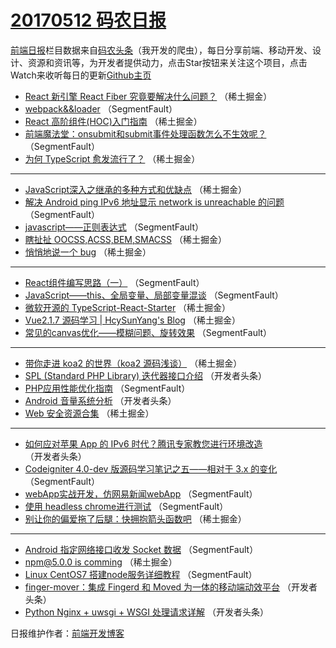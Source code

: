 # [20170512 码农日报](http://hao.caibaojian.com/date/2017/05/12)

[前端日报](http://caibaojian.com/c/news)栏目数据来自[码农头条](http://hao.caibaojian.com/)（我开发的爬虫），每日分享前端、移动开发、设计、资源和资讯等，为开发者提供动力，点击Star按钮来关注这个项目，点击Watch来收听每日的更新[Github主页](https://github.com/kujian/frontendDaily)
* [React 新引擎 React Fiber 究竟要解决什么问题？](http://hao.caibaojian.com/37760.html) （稀土掘金）
* [webpack&amp;&amp;loader](http://hao.caibaojian.com/37794.html) （SegmentFault）
* [React 高阶组件(HOC)入门指南](http://hao.caibaojian.com/37758.html) （稀土掘金）
* [前端魔法堂：onsubmit和submit事件处理函数怎么不生效呢？](http://hao.caibaojian.com/37786.html) （SegmentFault）
* [为何 TypeScript 愈发流行了？](http://hao.caibaojian.com/37753.html) （稀土掘金）

***
* [JavaScript深入之继承的多种方式和优缺点](http://hao.caibaojian.com/37755.html) （稀土掘金）
* [解决 Android ping IPv6 地址显示 network is unreachable 的问题](http://hao.caibaojian.com/37793.html) （SegmentFault）
* [javascript——正则表达式](http://hao.caibaojian.com/37783.html) （SegmentFault）
* [瞎扯扯 OOCSS,ACSS,BEM,SMACSS](http://hao.caibaojian.com/37748.html) （稀土掘金）
* [悄悄地说一个 bug](http://hao.caibaojian.com/37759.html) （稀土掘金）

***
* [React组件编写思路（一）](http://hao.caibaojian.com/37787.html) （SegmentFault）
* [JavaScript——this、全局变量、局部变量混谈](http://hao.caibaojian.com/37788.html) （SegmentFault）
* [微软开源的 TypeScript-React-Starter](http://hao.caibaojian.com/37751.html) （稀土掘金）
* [Vue2.1.7 源码学习 | HcySunYang&#x27;s Blog](http://hao.caibaojian.com/37752.html) （稀土掘金）
* [常见的canvas优化——模糊问题、旋转效果](http://hao.caibaojian.com/37781.html) （SegmentFault）

***
* [带你走进 koa2 的世界（koa2 源码浅谈）](http://hao.caibaojian.com/37757.html) （稀土掘金）
* [SPL (Standard PHP Library) 迭代器接口介绍](http://hao.caibaojian.com/37806.html) （开发者头条）
* [PHP应用性能优化指南](http://hao.caibaojian.com/37785.html) （SegmentFault）
* [Android 音量系统分析](http://hao.caibaojian.com/37807.html) （开发者头条）
* [Web 安全资源合集](http://hao.caibaojian.com/37750.html) （稀土掘金）

***
* [如何应对苹果 App 的 IPv6 时代？腾讯专家教您进行环境改造](http://hao.caibaojian.com/37810.html) （开发者头条）
* [Codeigniter 4.0-dev 版源码学习笔记之五——相对于 3.x 的变化](http://hao.caibaojian.com/37789.html) （SegmentFault）
* [webApp实战开发，仿网易新闻webApp](http://hao.caibaojian.com/37790.html) （SegmentFault）
* [使用 headless chrome进行测试](http://hao.caibaojian.com/37791.html) （SegmentFault）
* [别让你的偏爱拖了后腿：快拥抱箭头函数吧](http://hao.caibaojian.com/37744.html) （稀土掘金）

***
* [Android 指定网络接口收发 Socket 数据](http://hao.caibaojian.com/37792.html) （SegmentFault）
* [npm@5.0.0 is comming](http://hao.caibaojian.com/37756.html) （稀土掘金）
* [Linux CentOS7 搭建node服务详细教程](http://hao.caibaojian.com/37784.html) （SegmentFault）
* [finger-mover：集成 Fingerd 和 Moved 为一体的移动端动效平台](http://hao.caibaojian.com/37808.html) （开发者头条）
* [Python Nginx + uwsgi + WSGI 处理请求详解](http://hao.caibaojian.com/37809.html) （开发者头条）

日报维护作者：[前端开发博客](http://caibaojian.com/) 